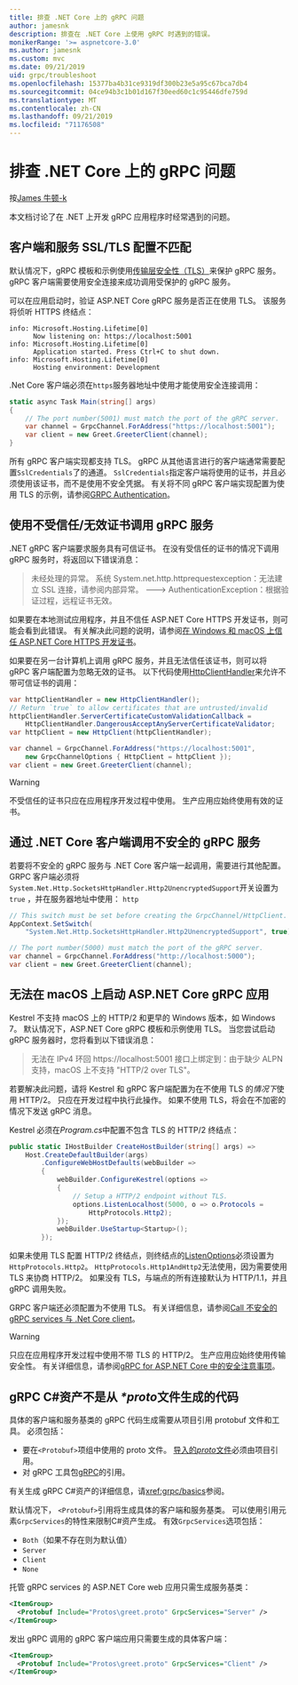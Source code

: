 ```yaml
---
title: 排查 .NET Core 上的 gRPC 问题
author: jamesnk
description: 排查在 .NET Core 上使用 gRPC 时遇到的错误。
monikerRange: '>= aspnetcore-3.0'
ms.author: jamesnk
ms.custom: mvc
ms.date: 09/21/2019
uid: grpc/troubleshoot
ms.openlocfilehash: 15377ba4b31ce9319df300b23e5a95c67bca7db4
ms.sourcegitcommit: 04ce94b3c1b01d167f30eed60c1c95446dfe759d
ms.translationtype: MT
ms.contentlocale: zh-CN
ms.lasthandoff: 09/21/2019
ms.locfileid: "71176508"
---
```

# <a name="troubleshoot-grpc-on-net-core"></a>排查 .NET Core 上的 gRPC 问题

按[James 牛顿-k](https://twitter.com/jamesnk)

本文档讨论了在 .NET 上开发 gRPC 应用程序时经常遇到的问题。

## <a name="mismatch-between-client-and-service-ssltls-configuration"></a>客户端和服务 SSL/TLS 配置不匹配

默认情况下，gRPC 模板和示例使用[传输层安全性（TLS）](https://tools.ietf.org/html/rfc5246)来保护 gRPC 服务。 gRPC 客户端需要使用安全连接来成功调用受保护的 gRPC 服务。

可以在应用启动时，验证 ASP.NET Core gRPC 服务是否正在使用 TLS。 该服务将侦听 HTTPS 终结点：

```
info: Microsoft.Hosting.Lifetime[0]
      Now listening on: https://localhost:5001
info: Microsoft.Hosting.Lifetime[0]
      Application started. Press Ctrl+C to shut down.
info: Microsoft.Hosting.Lifetime[0]
      Hosting environment: Development
```

.Net Core 客户端必须在`https`服务器地址中使用才能使用安全连接调用：

```csharp
static async Task Main(string[] args)
{
    // The port number(5001) must match the port of the gRPC server.
    var channel = GrpcChannel.ForAddress("https://localhost:5001");
    var client = new Greet.GreeterClient(channel);
}
```

所有 gRPC 客户端实现都支持 TLS。 gRPC 从其他语言进行的客户端通常需要配置`SslCredentials`了的通道。 `SslCredentials`指定客户端将使用的证书，并且必须使用该证书，而不是使用不安全凭据。 有关将不同 gRPC 客户端实现配置为使用 TLS 的示例，请参阅[GRPC Authentication](https://www.grpc.io/docs/guides/auth/)。

## <a name="call-a-grpc-service-with-an-untrustedinvalid-certificate"></a>使用不受信任/无效证书调用 gRPC 服务

.NET gRPC 客户端要求服务具有可信证书。 在没有受信任的证书的情况下调用 gRPC 服务时，将返回以下错误消息：

> 未经处理的异常。 系统 System.net.http.httprequestexception：无法建立 SSL 连接，请参阅内部异常。
> ---> AuthenticationException：根据验证过程，远程证书无效。

如果要在本地测试应用程序，并且不信任 ASP.NET Core HTTPS 开发证书，则可能会看到此错误。 有关解决此问题的说明，请参阅[在 Windows 和 macOS 上信任 ASP.NET Core HTTPS 开发证书](xref:security/enforcing-ssl#trust-the-aspnet-core-https-development-certificate-on-windows-and-macos)。

如果要在另一台计算机上调用 gRPC 服务，并且无法信任该证书，则可以将 gRPC 客户端配置为忽略无效的证书。 以下代码使用[HttpClientHandler](/dotnet/api/system.net.http.httpclienthandler.servercertificatecustomvalidationcallback)来允许不带可信证书的调用：

```csharp
var httpClientHandler = new HttpClientHandler();
// Return `true` to allow certificates that are untrusted/invalid
httpClientHandler.ServerCertificateCustomValidationCallback = 
    HttpClientHandler.DangerousAcceptAnyServerCertificateValidator;
var httpClient = new HttpClient(httpClientHandler);

var channel = GrpcChannel.ForAddress("https://localhost:5001",
    new GrpcChannelOptions { HttpClient = httpClient });
var client = new Greet.GreeterClient(channel);
```

> [!WARNING]
> 不受信任的证书只应在应用程序开发过程中使用。 生产应用应始终使用有效的证书。

## <a name="call-insecure-grpc-services-with-net-core-client"></a>通过 .NET Core 客户端调用不安全的 gRPC 服务

若要将不安全的 gRPC 服务与 .NET Core 客户端一起调用，需要进行其他配置。 GRPC 客户端必须将`System.Net.Http.SocketsHttpHandler.Http2UnencryptedSupport`开关设置为`true` ，并在服务器地址中使用： `http`

```csharp
// This switch must be set before creating the GrpcChannel/HttpClient.
AppContext.SetSwitch(
    "System.Net.Http.SocketsHttpHandler.Http2UnencryptedSupport", true);

// The port number(5000) must match the port of the gRPC server.
var channel = GrpcChannel.ForAddress("http://localhost:5000");
var client = new Greet.GreeterClient(channel);
```

## <a name="unable-to-start-aspnet-core-grpc-app-on-macos"></a>无法在 macOS 上启动 ASP.NET Core gRPC 应用

Kestrel 不支持 macOS 上的 HTTP/2 和更早的 Windows 版本，如 Windows 7。 默认情况下，ASP.NET Core gRPC 模板和示例使用 TLS。 当您尝试启动 gRPC 服务器时，您将看到以下错误消息：

> 无法在 IPv4 环回 https://localhost:5001 接口上绑定到：由于缺少 ALPN 支持，macOS 上不支持 "HTTP/2 over TLS"。

若要解决此问题，请将 Kestrel 和 gRPC 客户端配置为在不使用 TLS 的*情况下*使用 HTTP/2。 只应在开发过程中执行此操作。 如果不使用 TLS，将会在不加密的情况下发送 gRPC 消息。

Kestrel 必须在*Program.cs*中配置不包含 TLS 的 HTTP/2 终结点：

```csharp
public static IHostBuilder CreateHostBuilder(string[] args) =>
    Host.CreateDefaultBuilder(args)
        .ConfigureWebHostDefaults(webBuilder =>
        {
            webBuilder.ConfigureKestrel(options =>
            {
                // Setup a HTTP/2 endpoint without TLS.
                options.ListenLocalhost(5000, o => o.Protocols = 
                    HttpProtocols.Http2);
            });
            webBuilder.UseStartup<Startup>();
        });
```

如果未使用 TLS 配置 HTTP/2 终结点，则终结点的[ListenOptions](xref:fundamentals/servers/kestrel#listenoptionsprotocols)必须设置为`HttpProtocols.Http2`。 `HttpProtocols.Http1AndHttp2`无法使用，因为需要使用 TLS 来协商 HTTP/2。 如果没有 TLS，与端点的所有连接默认为 HTTP/1.1，并且 gRPC 调用失败。

GRPC 客户端还必须配置为不使用 TLS。 有关详细信息，请参阅[Call 不安全的 gRPC services 与 .Net Core client](#call-insecure-grpc-services-with-net-core-client)。

> [!WARNING]
> 只应在应用程序开发过程中使用不带 TLS 的 HTTP/2。 生产应用应始终使用传输安全性。 有关详细信息，请参阅[gRPC for ASP.NET Core 中的安全注意事项](xref:grpc/security#transport-security)。

## <a name="grpc-c-assets-are-not-code-generated-from-proto-files"></a>gRPC C#资产不是从 *\*proto*文件生成的代码

具体的客户端和服务基类的 gRPC 代码生成需要从项目引用 protobuf 文件和工具。 必须包括：

* 要在`<Protobuf>`项组中使用的 proto 文件。 [导入的*proto*文件](https://developers.google.com/protocol-buffers/docs/proto3#importing-definitions)必须由项目引用。
* 对 gRPC 工具包[gRPC](https://www.nuget.org/packages/Grpc.Tools/)的引用。

有关生成 gRPC C#资产的详细信息，请<xref:grpc/basics>参阅。

默认情况下， `<Protobuf>`引用将生成具体的客户端和服务基类。 可以使用引用元素`GrpcServices`的特性来限制C#资产生成。 有效`GrpcServices`选项包括：

* `Both`（如果不存在则为默认值）
* `Server`
* `Client`
* `None`

托管 gRPC services 的 ASP.NET Core web 应用只需生成服务基类：

```xml
<ItemGroup>
  <Protobuf Include="Protos\greet.proto" GrpcServices="Server" />
</ItemGroup>
```

发出 gRPC 调用的 gRPC 客户端应用只需要生成的具体客户端：

```xml
<ItemGroup>
  <Protobuf Include="Protos\greet.proto" GrpcServices="Client" />
</ItemGroup>
```
